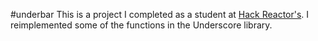 #underbar
This is a project I completed as a student at [Hack Reactor's](http://hackreactor.com). I reimplemented some of the functions in the Underscore library.
